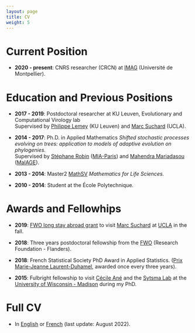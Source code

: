 ```yaml
---
layout: page
title: CV
weight: 5
---
```


# Current Position

* **2020 - present**: CNRS researcher (CRCN) at [IMAG](https://imag.umontpellier.fr) (Université de Montpellier).

# Education and Previous Positions

* **2017 - 2019**: Postdoctoral researcher at KU Leuven, Evolutionary and Computational Virology lab  
Supervised by [Philippe Lemey](https://rega.kuleuven.be/cev/ecv) (KU Leuven) and [Marc Suchard](https://suchard-group.github.io/) (UCLA).

* **2014 - 2017**: Ph.D. in Applied Mathematics
*Shifted stochastic processes evolving on trees: application to models of adaptive evolution on phylogenies.*  
Supervised by [Stéphane Robin](https://sites.google.com/view/srobin-lpsm/accueil) ([MIA-Paris](https://mia-ps.inrae.fr/))
and [Mahendra Mariadasou](https://mahendra-mariadassou.github.io/) ([MaIAGE](https://maiage.inrae.fr/)).

* **2013 - 2014**: Master2 [MathSV](https://sites.google.com/view/m2-msv/accueil)
 *Mathematics for Life Sciences.*

* **2010 - 2014**: Student at the École Polytechnique.

# Awards and Fellowhips

* **2019**: [FWO long stay abroad grant](https://www.fwo.be/en/fellowships-funding/international-mobility/outgoing-mobility/grant-for-a-long-stay-abroad/) to visit [Marc Suchard](https://msuchard.faculty.biomath.ucla.edu/) at [UCLA](http://www.ucla.edu/) in the fall.

* **2018**: Three years postdoctoral fellowship from the [FWO](https://www.fwo.be/en/fellowships-funding/postdoctoral-fellowships/junior-postdoctoral-fellowship/) (Research Foundation - Flanders).

* **2018**: French Statistical Society PhD Award in Applied Statistics.
([Prix Marie-Jeanne Laurent-Duhamel](https://www.sfds.asso.fr/fr/prix_et_bourses/544-le_prix_marie_jeanne_laurent_duhamel/), awarded once every three years).

* **2015**: Fulbright fellowship to visit [Cécile Ané](http://www.stat.wisc.edu/~ane/) and the [Sytsma Lab](http://www.botany.wisc.edu/sytsma/SytsmaLab/Welcome.html) at the [University of Wisconsin - Madison](http://www.wisc.edu/) during my PhD.

# Full CV

* In [English]({{site.baseurl}}/docs/202208CVen.pdf) or [French]({{site.baseurl}}/docs/202208CVfr.pdf) (last update: August 2022).